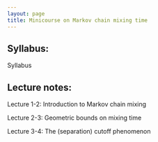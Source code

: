 ```yaml
---
layout: page
title: Minicourse on Markov chain mixing time  
---
```

## Syllabus:

Syllabus

## Lecture notes: 

Lecture 1-2: Introduction to Markov chain mixing

Lecture 2-3: Geometric bounds on mixing time

Lecture 3-4: The (separation) cutoff phenomenon
